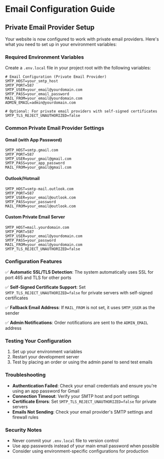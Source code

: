 # Email Configuration Guide

## Private Email Provider Setup

Your website is now configured to work with private email providers. Here's what you need to set up in your environment variables:

### Required Environment Variables

Create a `.env.local` file in your project root with the following variables:

```env
# Email Configuration (Private Email Provider)
SMTP_HOST=your_smtp_host
SMTP_PORT=587
SMTP_USER=your_email@yourdomain.com
SMTP_PASS=your_email_password
MAIL_FROM=your_email@yourdomain.com
ADMIN_EMAIL=admin@yourdomain.com

# Optional: For private email providers with self-signed certificates
SMTP_TLS_REJECT_UNAUTHORIZED=false
```

### Common Private Email Provider Settings

#### Gmail (with App Password)
```env
SMTP_HOST=smtp.gmail.com
SMTP_PORT=587
SMTP_USER=your_gmail@gmail.com
SMTP_PASS=your_app_password
MAIL_FROM=your_gmail@gmail.com
```

#### Outlook/Hotmail
```env
SMTP_HOST=smtp-mail.outlook.com
SMTP_PORT=587
SMTP_USER=your_email@outlook.com
SMTP_PASS=your_password
MAIL_FROM=your_email@outlook.com
```

#### Custom Private Email Server
```env
SMTP_HOST=mail.yourdomain.com
SMTP_PORT=587
SMTP_USER=your_email@yourdomain.com
SMTP_PASS=your_password
MAIL_FROM=your_email@yourdomain.com
SMTP_TLS_REJECT_UNAUTHORIZED=false
```

### Configuration Features

✅ **Automatic SSL/TLS Detection**: The system automatically uses SSL for port 465 and TLS for other ports

✅ **Self-Signed Certificate Support**: Set `SMTP_TLS_REJECT_UNAUTHORIZED=false` for private servers with self-signed certificates

✅ **Fallback Email Address**: If `MAIL_FROM` is not set, it uses `SMTP_USER` as the sender

✅ **Admin Notifications**: Order notifications are sent to the `ADMIN_EMAIL` address

### Testing Your Configuration

1. Set up your environment variables
2. Restart your development server
3. Test by placing an order or using the admin panel to send test emails

### Troubleshooting

- **Authentication Failed**: Check your email credentials and ensure you're using an app password for Gmail
- **Connection Timeout**: Verify your SMTP host and port settings
- **Certificate Errors**: Set `SMTP_TLS_REJECT_UNAUTHORIZED=false` for private servers
- **Emails Not Sending**: Check your email provider's SMTP settings and firewall rules

### Security Notes

- Never commit your `.env.local` file to version control
- Use app passwords instead of your main email password when possible
- Consider using environment-specific configurations for production
